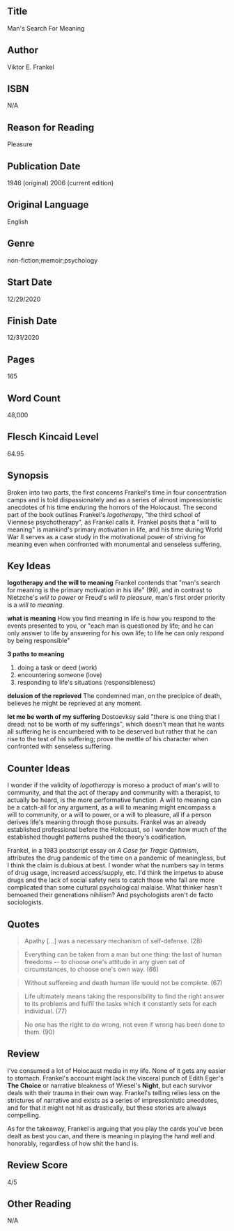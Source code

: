 ## Title
Man's Search For Meaning
## Author
Viktor E. Frankel
## ISBN
N/A
## Reason for Reading
Pleasure
## Publication Date
1946 (original)
2006 (current edition)
## Original Language
English
## Genre
non-fiction;memoir;psychology
## Start Date
12/29/2020
## Finish Date
12/31/2020
## Pages
165
## Word Count
48,000
## Flesch Kincaid Level
64.95
## Synopsis
Broken into two parts, the first concerns Frankel's time in four concentration camps and is told dispassionately and as a series of almost impressionistic anecdotes of his time enduring the horrors of the Holocaust. The second part of the book outlines Frankel's *logotherapy*, "the third school of Viennese psychotherapy", as Frankel calls it. Frankel posits that a "will to meaning" is mankind's primary motivation in life, and his time during World War II serves as a case study in the motivational power of striving for meaning even when confronted with monumental and senseless suffering.
## Key Ideas
**logotherapy and the will to meaning**
Frankel contends that "man's search for meaning is the primary motivation in his life" (99), and in contrast to Nietzche's *will to power* or Freud's *will to pleasure*, man's first order priority is a *will to meaning*.

**what is meaning**
How you find meaning in life is how you respond to the events presented to you, or "each man is questioned by life; and he can only answer to life by answering for his own life; to life he can only respond by being responsible"

**3 paths to meaning**
1. doing a task or deed (work)
2. encountering someone (love)
3. responding to life's situations (responsibleness)

**delusion of the reprieved**
The condemned man, on the precipice of death, believes he might be reprieved at any moment.

**let me be worth of my suffering**
Dostoevksy said "there is one thing that I dread: not to be worth of my sufferings", which doesn't mean that he wants all suffering he is encumbered with to be deserved but rather that he can rise to the test of his suffering; prove the mettle of his character when confronted with senseless suffering.

## Counter Ideas
I wonder if the validity of *logotherapy* is moreso a product of man's will to community, and that the act of therapy and community with a therapist, to actually be heard, is the more performative function. A will to meaning can be a catch-all for any argument, as a will to meaning might encompass a will to community, or a will to power, or a will to pleasure, all if a person derives life's meaning through those pursuits. Frankel was an already established professional before the Holocaust, so I wonder how much of the established thought patterns pushed the theory's codification.

Frankel, in a 1983 postscript essay on *A Case for Tragic Optimism*, attributes the drug pandemic of the time on a pandemic of meaningless, but I think the claim is dubious at best. I wonder what the numbers say in terms of drug usage, increased access/supply, etc. I'd think the impetus to abuse drugs and the lack of social safety nets to catch those who fall are more complicated than some cultural psychological malaise. What thinker hasn't bemoaned their generations nihilism? And psychologists aren't de facto sociologists.

## Quotes
> Apathy [...] was a necessary mechanism of self-defense. (28)

> Everything can be taken from a man but one thing: the last of human freedoms -- to choose one's attitude in any given set of circumstances, to choose one's own way. (66)

> Without suffereing and death human life would not be complete. (67)

> Life ultimately means taking the responsibility to find the right answer to its problems and fulfil the tasks which it constantly sets for each individual. (77)

> No one has the right to do wrong, not even if wrong has been done to them. (90)

## Review
I've consumed a lot of Holocaust media in my life. None of it gets any easier to stomach. Frankel's account might lack the visceral punch of Edith Eger's **The Choice** or narrative bleakness of Wiesel's **Night**, but each survivor deals with their trauma in their own way. Frankel's telling relies less on the strictures of narrative and exists as a series of impressionistic anecdotes, and for that it might not hit as drastically, but these stories are always compelling.

As for the takeaway, Frankel is arguing that you play the cards you've been dealt as best you can, and there is meaning in playing the hand well and honorably, regardless of how shit the hand is.
## Review Score
4/5
## Other Reading
N/A
